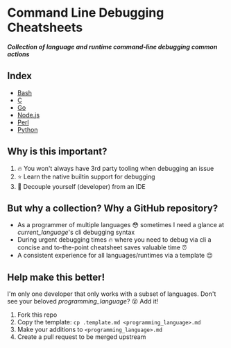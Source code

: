 # Command Line Debugging Cheatsheets

***Collection of language and runtime command-line debugging common actions***

## Index

- [Bash](./bash.md)
- [C](./c.md)
- [Go](./go.md)
- [Node.js](./node.md)
- [Perl](./perl.md)
- [Python](./python.md)

## Why is this important?
1. :fire: You won't always have 3rd party tooling when debugging an issue
2. :star: Learn the native builtin support for debugging
3. :muscle: Decouple yourself (developer) from an IDE

## But why a collection? Why a GitHub repository?

- As a programmer of multiple languages :flushed: sometimes I need a glance at *current_language*'s cli debugging syntax
- During urgent debugging times :fire: where you need to debug via cli a concise and to-the-point cheatsheet saves valuable time :alarm_clock:
- A consistent experience for all languages/runtimes via a template :relieved: 

## Help make this better!

I'm only one developer that only works with a subset of languages. Don't see your beloved *programming_language*? :open_mouth: Add it!

1. Fork this repo
2. Copy the template: `cp .template.md <programming_language>.md`
3. Make your additions to `<programming_language>.md`
4. Create a pull request to be merged upstream
